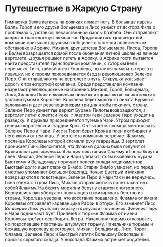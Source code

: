 # Путешествие в Жаркую Страну

Гимнастка Бэлла катаясь на роликах ломает ногу. В больнице парень Бэллы Тороп
и его друзья Вольдемар и Лисс узнают от доктора Фила о проблемах с доставкой
лекарственной смолы баобаба. Они отправляют запрос в транспортную компанию.
Представитель транспортной компании присылает друзьям сообщение о сложной
политической обстановке в Африке. Михаил, друг детства Вольдемара, Лисса,
Торопа и Бэллы возвращается домой после окончания летной школы на личном
вертолете. Друзья решают лететь в Африку.
В Африке гости пытаются найти представителя транспортной компании, с которым
вели переписку. Гинн, тайный агент Королевы, пытается заманить героев в
ловушку, но к героям присоединяется бард и революционер Зеленое Перо. Они
отправляются на вертолете в путь.
Старушка указывает дорогу к транспортной компании. Среди представилей
компании назревают революционные настроения. Михаил, Тороп, Вольдемар, Лисс,
Зеленое Перо и несколько пилотов отправляются на вертолете с ультиматумом к
Королеве.
Королева берет молодого пилота Бурана в заложники и дает революционерам три
дня чтобы покинуть страну. Зеленое Перо узнает где держат Бурана. Пилоты
возвращаются, а вертолет летит к Желтой Реке.
У Желтой Реки Зеленое Перо уходит на разведку. К друзьям присоединяется
туземка Чари. Утром приходит генерал королевской гвардии Крок. Он пытается
скомпроментировать Зеленое Перо и Чари. Лисс и Тороп берут Крока в плен и
отбирают у него ключи от темницы.
У вертолета компания встречает Фламму, посланца Королевы которой сломали
руку гвардейцы. В вертолет проникает Гинн. Выясняется, что Фламма должна
была получит от Крока ключ для королевы.
В лагере повстанцев Фламму и Гинна берут в плен. Михаил, Зеленое Перо и Чари
улетают чтобы вызволить Бурана. Быстрому и Вольдемару поручают поиски склада
медикаментов.
Быстрый долго ищет старика Бимбо. Старик бимбо умирает, но перед смертью
упоминает Большой Водопад. Ночью Быстрый и Михаил возвращаются к повстанцам.
Зеленое Перо и Чари так и не вернулись. Гинн сбежал.
Утром Лисс, Михаил отправляются в полет захватив с собой Фламму. На берегу
моря они берут у старухи снотворного. Вернувшись они убеждают повстанцев
сымитировать бегство из страны. Королева уверена, что восстание подавлено.
Фламма от имени Королевы отправляет караванщика Раффи в отпуск. Его заменяет
Лисс. Во дворце Лисс усыпляет охрану и выпускает пленников. Зеленое Перо и
Чари поднимают бунт.
Прилетев к тюрьме Фламма от имени Королевы требует освободить Ветра. Начальник
тюрьмы отказывает, но подоспевшие повстанцы штурмуют тюрьму. Начальника тюрьмы
и бежавшую королеву арестовуют.
Михаил, Вольдемар, Лисс, Тороп, Фламма, Зеленое Перо и Быстрый летят к Большому
Водопады в поисках скрытого склада. У водопада Фламма встречает родителей. 